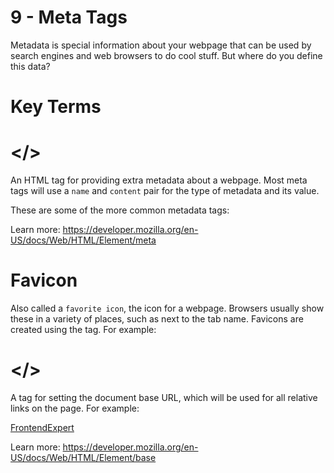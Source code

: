 # 9 - Meta Tags

Metadata is special information about your webpage that can be used by search engines and web browsers to do cool stuff. But where do you define this data?

# Key Terms

# <meta> </>
  An HTML tag for providing extra metadata about a webpage. Most meta tags will 
  use a `name` and `content` pair for the type of metadata and its value.

  These are some of the more common metadata tags:

  <!-- Sets the character encoding to utf-8 -->
  <meta charset="utf-8" />

  <!-- Allows for custom responsive CSS, rather than the default scaling behavior of small devices -->
  <meta name="viewport" content="width=device-width, initial-scale=1" />

  <!-- Sets the page author -->
  <meta name="author" content="Conner Ardman" />

  <!-- Sets the page description -->
  <meta name="description" content="Ace the frontend interviews!" />

  Learn more: https://developer.mozilla.org/en-US/docs/Web/HTML/Element/meta

# Favicon
  Also called a `favorite icon`, the icon for a webpage. Browsers usually
  show these in a variety of places, such as next to the tab name. Favicons 
  are created using the <link> tag. For example:

  <link rel="icon" href="favicon.png" />

# <base> </>
  A tag for setting the document base URL, which will be used for all relative links
  on the page. For example:
    
  <!-- This line goes in the <head> -->
  <base href="https://algoexpert.io" />

  <!-- This would go to https://algoexpert.io/frontend -->
  <a href="/frontend">FrontendExpert</a>

  Learn more: https://developer.mozilla.org/en-US/docs/Web/HTML/Element/base
